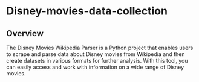 # Disney-movies-data-collection
## Overview

The Disney Movies Wikipedia Parser is a Python project that enables users to scrape and parse data about Disney movies from Wikipedia and then create datasets in various formats for further analysis. 
With this tool, you can easily access and work with information on a wide range of Disney movies.
